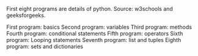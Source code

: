 First eight programs are details of python.
Source: w3schools and geeksforgeeks.

First program: basics
Second program: variables
Third program: methods
Fourth program: conditional statements
Fifth program: operators
Sixth program: Looping statements
Seventh program: list and tuples
Eighth program: sets and dictionaries